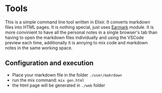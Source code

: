 # Tools

This is a simple command line tool written in Elixir. It converts markdown files into HTML pages. It is nothing special, just uses [Earmark](https://github.com/pragdave/earmark) module.
It is more convinient to have all the personal notes in a single browser's tab than having to open the markdown files individually and using the VSCode preview each time, additionally it is annying to mix code and markdown notes in the same working space.

## Configuration and execution

- Place your markdown file in the folder `./user/makrdown`
- run the mix command: `mix gen.html`
- the html page will be generated in `./web` folder
